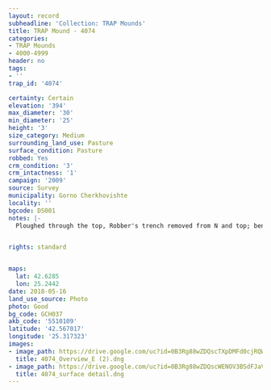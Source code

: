 ```yaml
---
layout: record
subheadline: 'Collection: TRAP Mounds'
title: TRAP Mound - 4074
categories:
- TRAP Mounds
- 4000-4999
header: no
tags:
- ''
trap_id: '4074'

certainty: Certain
elevation: '394'
max_diameter: '30'
min_diameter: '25'
height: '3'
size_category: Medium
surrounding_land_use: Pasture
surface_condition: Pasture
robbed: Yes
crm_condition: '3'
crm_intactness: '1'
campaign: '2009'
source: Survey
municipality: Gorno Cherkhovishte
locality: ''
bgcode: DS001
notes: |-
  Ploughed through the top, Robber's trench removed from N and top; benchmark GT596.


rights: standard


maps:
  lat: 42.6285
  lon: 25.2442
date: 2018-05-16
land_use_source: Photo
photo: Good
bg_code: GCH037
akb_code: '5510109'
latitude: '42.567017'
longitude: '25.317323'
images:
- image_path: https://drive.google.com/uc?id=0B3Rg88wZDQscTXpDMFd0cjRQWGM
  title: 4074_Overview_E (2).dng
- image_path: https://drive.google.com/uc?id=0B3Rg88wZDQscWENOV3BSdFJaVHM
  title: 4074_surface detail.dng
---
```

